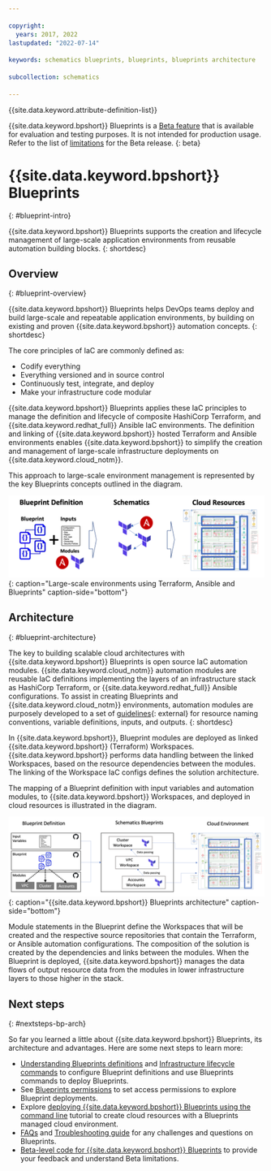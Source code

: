 ```yaml
---

copyright:
  years: 2017, 2022
lastupdated: "2022-07-14"

keywords: schematics blueprints, blueprints, blueprints architecture

subcollection: schematics

---
```


{{site.data.keyword.attribute-definition-list}}

{{site.data.keyword.bpshort}} Blueprints is a [Beta feature](/docs/schematics?topic=schematics-bp-beta-limitations) that is available for evaluation and testing purposes. It is not intended for production usage. Refer to the list of [limitations](/docs/schematics?topic=schematics-bp-beta-limitations) for the Beta release.
{: beta}

# {{site.data.keyword.bpshort}} Blueprints
{: #blueprint-intro}

{{site.data.keyword.bpshort}} Blueprints supports the creation and lifecycle management of large-scale application environments from reusable automation building blocks. 
{: shortdesc} 

## Overview
{: #blueprint-overview}

{{site.data.keyword.bpshort}} Blueprints helps DevOps teams deploy and build large-scale and repeatable application environments, by building on existing and proven {{site.data.keyword.bpshort}} automation concepts.
{: shortdesc} 

The core principles of IaC are commonly defined as:
- Codify everything
- Everything versioned and in source control
- Continuously test, integrate, and deploy
- Make your infrastructure code modular

{{site.data.keyword.bpshort}} Blueprints applies these IaC principles to manage the definition and lifecycle of composite HashiCorp Terraform, and {{site.data.keyword.redhat_full}} Ansible IaC environments. The definition and linking of {{site.data.keyword.bpshort}} hosted Terraform and Ansible environments enables {{site.data.keyword.bpshort}} to simplify the creation and management of large-scale infrastructure deployments on {{site.data.keyword.cloud_notm}}. 

This approach to large-scale environment management is represented by the key Blueprints concepts outlined in the diagram.

![Large-scale environments using Terraform, Ansible and Blueprints](images/sch-bluepint-overview.png){: caption="Large-scale environments using Terraform, Ansible and Blueprints" caption-side="bottom"}

## Architecture
{: #blueprint-architecture}

The key to building scalable cloud architectures with {{site.data.keyword.bpshort}} Blueprints is open source IaC automation modules. {{site.data.keyword.cloud_notm}} automation modules are reusable IaC definitions implementing the layers of an infrastructure stack as HashiCorp Terraform, or {{site.data.keyword.redhat_full}} Ansible configurations. To assist in creating Blueprints and {{site.data.keyword.cloud_notm}} environments, automation modules are purposely developed to a set of [guidelines](https://github.com/terraform-ibm-modules/getting-started/blob/master/README.md){: external} for resource naming conventions, variable definitions, inputs, and outputs.
{: shortdesc} 

In {{site.data.keyword.bpshort}}, Blueprint modules are deployed as linked {{site.data.keyword.bpshort}} (Terraform) Workspaces. {{site.data.keyword.bpshort}} performs data handling between the linked Workspaces, based on the resource dependencies between the modules. The linking of the Workspace IaC configs defines the solution architecture.  

The mapping of a Blueprint definition with input variables and automation modules, to {{site.data.keyword.bpshort}} Workspaces, and deployed in cloud resources is illustrated in the diagram. 

![{{site.data.keyword.bpshort}} Blueprints architecture](images/sc-blueprint-architecture.png){: caption="{{site.data.keyword.bpshort}} Blueprints architecture" caption-side="bottom"}

Module statements in the Blueprint define the Workspaces that will be created and the respective source repositories that contain the Terraform, or Ansible automation configurations. The composition of the solution is created by the dependencies and links between the modules. When the Blueprint is deployed, {{site.data.keyword.bpshort}} manages the data flows of output resource data from the modules in lower infrastructure layers to those higher in the stack.

## Next steps
{: #nextsteps-bp-arch}

So far you learned a little about {{site.data.keyword.bpshort}} Blueprints, its architecture and advantages. Here are some next steps to learn more:
- [Understanding Blueprints definitions](/docs/schematics?topic=schematics-blueprint-definitions&interface=ui) and [Infrastructure lifecycle commands](/docs/schematics?topic=schematics-blueprint-lifecycle-cmds) to configure Blueprint definitions and use Blueprints commands to deploy Blueprints.
- See [Blueprints permissions](/docs/schematics?topic=schematics-access&interface=ui#blueprint-permissions) to set access permissions to explore Blueprint deployments.
- Explore [deploying {{site.data.keyword.bpshort}} Blueprints using the command line](/docs/schematics?topic=schematics-deploy-schematics-blueprint-cli) tutorial to create cloud resources with a Blueprints managed cloud environment.
- [FAQs](/docs/schematics?topic=schematics-blueprints-faq&interface=ui) and [Troubleshooting guide](/docs/schematics?topic=schematics-bp-create-failure) for any challenges and questions on Blueprints.
- [Beta-level code for {{site.data.keyword.bpshort}} Blueprints](/docs/schematics?topic=schematics-bp-beta-limitations) to provide your feedback and understand Beta limitations.
